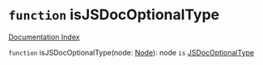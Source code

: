 # `function` isJSDocOptionalType

[Documentation Index](../README.md)

`function` isJSDocOptionalType(node: [Node](../private.interface.Node/README.md)): node `is` [JSDocOptionalType](../private.interface.JSDocOptionalType/README.md)